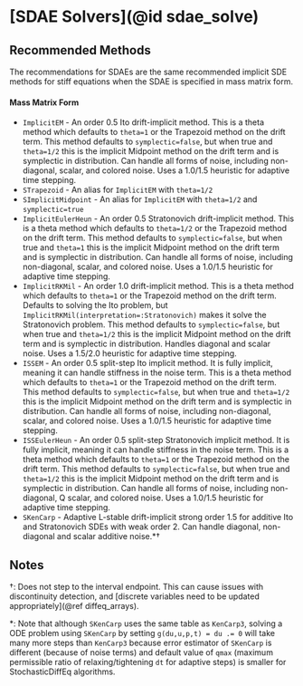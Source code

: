# [SDAE Solvers](@id sdae_solve)

## Recommended Methods

The recommendations for SDAEs are the same recommended implicit SDE methods for
stiff equations when the SDAE is specified in mass matrix form.

#### Mass Matrix Form

  - `ImplicitEM` - An order 0.5 Ito drift-implicit method. This is a theta method which
    defaults to `theta=1` or the Trapezoid method on the drift term. This method
    defaults to `symplectic=false`, but when true and `theta=1/2` this is the
    implicit Midpoint method on the drift term and is symplectic in distribution.
    Can handle all forms of noise, including non-diagonal, scalar, and colored noise.
    Uses a 1.0/1.5 heuristic for adaptive time stepping.
  - `STrapezoid` - An alias for `ImplicitEM` with `theta=1/2`
  - `SImplicitMidpoint` - An alias for `ImplicitEM` with `theta=1/2` and `symplectic=true`
  - `ImplicitEulerHeun` - An order 0.5 Stratonovich drift-implicit method. This is a
    theta method which defaults to `theta=1/2` or the Trapezoid method on the
    drift term. This method defaults to `symplectic=false`, but when true and
    `theta=1` this is the implicit Midpoint method on the drift term and is
    symplectic in distribution. Can handle all forms of noise, including
    non-diagonal, scalar, and colored noise. Uses a 1.0/1.5 heuristic for
    adaptive time stepping.
  - `ImplicitRKMil` - An order 1.0 drift-implicit method. This is a theta method which
    defaults to `theta=1` or the Trapezoid method on the drift term. Defaults
    to solving the Ito problem, but `ImplicitRKMil(interpretation=:Stratonovich)`
    makes it solve the Stratonovich problem. This method defaults to
    `symplectic=false`, but when true and `theta=1/2` this is the
    implicit Midpoint method on the drift term and is symplectic in distribution.
    Handles diagonal and scalar noise. Uses a 1.5/2.0 heuristic for adaptive
    time stepping.
  - `ISSEM` - An order 0.5 split-step Ito implicit method. It is fully implicit,
    meaning it can handle stiffness in the noise term. This is a theta method which
    defaults to `theta=1` or the Trapezoid method on the drift term. This method
    defaults to `symplectic=false`, but when true and `theta=1/2` this is the
    implicit Midpoint method on the drift term and is symplectic in distribution.
    Can handle all forms of noise, including non-diagonal, scalar, and colored noise.
    Uses a 1.0/1.5 heuristic for adaptive time stepping.
  - `ISSEulerHeun` - An order 0.5 split-step Stratonovich implicit method. It is
    fully implicit, meaning it can handle stiffness in the noise term. This is a
    theta method which defaults to `theta=1` or the Trapezoid method on the drift
    term. This method defaults to `symplectic=false`, but when true and `theta=1/2`
    this is the implicit Midpoint method on the drift term and is symplectic in
    distribution. Can handle all forms of noise, including non-diagonal, Q scalar,
    and colored noise. Uses a 1.0/1.5 heuristic for adaptive time stepping.
  - `SKenCarp` - Adaptive L-stable drift-implicit strong order 1.5 for additive
    Ito and Stratonovich SDEs with weak order 2. Can handle diagonal, non-diagonal
    and scalar additive noise.\*†

## Notes

†: Does not step to the interval endpoint. This can cause issues with discontinuity
detection, and [discrete variables need to be updated appropriately](@ref diffeq_arrays).

\*:  Note that although `SKenCarp` uses the same table as `KenCarp3`, solving a ODE problem using `SKenCarp` by setting `g(du,u,p,t) = du .= 0` will take many more steps than `KenCarp3` because error estimator of `SKenCarp` is different (because of noise terms) and default value of `qmax` (maximum permissible ratio of relaxing/tightening `dt` for adaptive steps) is smaller for StochasticDiffEq algorithms.
